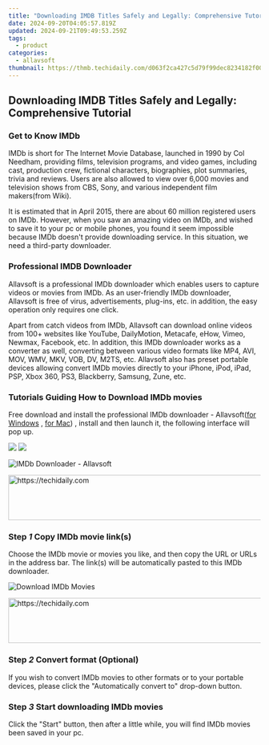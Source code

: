 ```yaml
---
title: "Downloading IMDB Titles Safely and Legally: Comprehensive Tutorial"
date: 2024-09-20T04:05:57.819Z
updated: 2024-09-21T09:49:53.259Z
tags:
  - product
categories:
  - allavsoft
thumbnail: https://thmb.techidaily.com/d063f2ca427c5d79f99dec8234182f00aa398e1a002cdcbe4fddf542d8d4ff20.jpg
---
```


## Downloading IMDB Titles Safely and Legally: Comprehensive Tutorial

### Get to Know IMDb

IMDb is short for The Internet Movie Database, launched in 1990 by Col Needham, providing films, television programs, and video games, including cast, production crew, fictional characters, biographies, plot summaries, trivia and reviews. Users are also allowed to view over 6,000 movies and television shows from CBS, Sony, and various independent film makers(from Wiki).

It is estimated that in April 2015, there are about 60 million registered users on IMDb. However, when you saw an amazing video on IMDb, and wished to save it to your pc or mobile phones, you found it seem impossible because IMDb doesn't provide downloading service. In this situation, we need a third-party downloader.

### Professional IMDB Downloader

Allavsoft is a professional IMDb downloader which enables users to capture videos or movies from IMDb. As an user-friendly IMDb downloader, Allavsoft is free of virus, advertisements, plug-ins, etc. in addition, the easy operation only requires one click.

Apart from catch videos from IMDb, Allavsoft can download online videos from 100+ websites like YouTube, DailyMotion, Metacafe, eHow, Vimeo, Newmax, Facebook, etc. In addition, this IMDb downloader works as a converter as well, converting between various video formats like MP4, AVI, MOV, WMV, MKV, VOB, DV, M2TS, etc. Allavsoft also has preset portable devices allowing convert IMDb movies directly to your iPhone, iPod, iPad, PSP, Xbox 360, PS3, Blackberry, Samsung, Zune, etc.

### Tutorials Guiding How to Download IMDb movies

Free download and install the professional IMDb downloader - Allavsoft([for Windows](https://tools.techidaily.com/allavsoft/products/) , [for Mac](https://tools.techidaily.com/allavsoft/products/)) , install and then launch it, the following interface will pop up.

[![](https://www.allavsoft.com/how-to/../images/how-to/free-download-win.jpg)](https://tools.techidaily.com/allavsoft/products/) [![](https://www.allavsoft.com/how-to/../images/how-to/free-download-mac.jpg)](https://tools.techidaily.com/allavsoft/products/)

![IMDb Downloader - Allavsoft](https://www.allavsoft.com/how-to/../images/allavsoft/screen-shot-600.jpg)

<!-- affiliate ads begin -->
<a href="https://appsumo.8odi.net/c/5597632/2144280/7443" target="_top" id="2144280">
  <img src="//a.impactradius-go.com/display-ad/7443-2144280" border="0" alt="https://techidaily.com" width="600" height="90"/>
</a>
<img height="0" width="0" src="https://appsumo.8odi.net/i/5597632/2144280/7443" style="position:absolute;visibility:hidden;" border="0" />
<!-- affiliate ads end -->

### Step _1_ Copy IMDb movie link(s)

Choose the IMDb movie or movies you like, and then copy the URL or URLs in the address bar. The link(s) will be automatically pasted to this IMDb downloader.

![Download IMDb Movies](https://www.allavsoft.com/how-to/../images/how-to/imdb-download/download-imdb-movies.jpg)

<!-- affiliate ads begin -->
<a href="https://aligracehair.sjv.io/c/5597632/2036501/19272" target="_top" id="2036501">
  <img src="//a.impactradius-go.com/display-ad/19272-2036501" border="0" alt="https://techidaily.com" width="728" height="90"/>
</a>
<img height="0" width="0" src="https://aligracehair.sjv.io/i/5597632/2036501/19272" style="position:absolute;visibility:hidden;" border="0" />
<!-- affiliate ads end -->

### Step _2_ Convert format (Optional)

If you wish to convert IMDb movies to other formats or to your portable devices, please click the "Automatically convert to" drop-down button.

### Step _3_ Start downloading IMDb movies

Click the "Start" button, then after a little while, you will find IMDb movies been saved in your pc.

<ins class="adsbygoogle"
     style="display:block"
     data-ad-format="autorelaxed"
     data-ad-client="ca-pub-7571918770474297"
     data-ad-slot="1223367746"></ins>

<ins class="adsbygoogle"
     style="display:block"
     data-ad-client="ca-pub-7571918770474297"
     data-ad-slot="8358498916"
     data-ad-format="auto"
     data-full-width-responsive="true"></ins>



